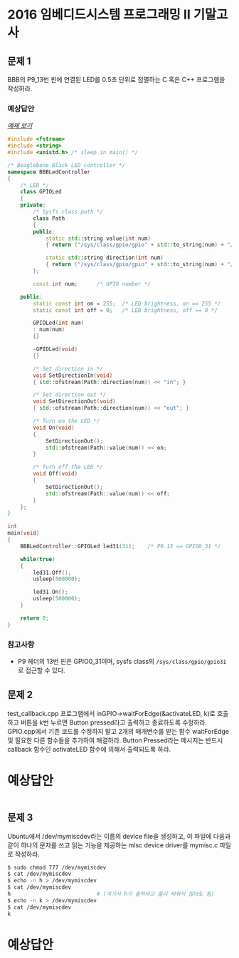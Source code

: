 <!-- Author: Jongmin Kim <jmkim@pukyong.ac.kr> -->
# 2016 임베디드시스템 프로그래밍 II 기말고사
<!-- Notice:
    이 문서는 Markdown 문서입니다.

    Markdown reader (Chrome extension)
        - 다운로드 URL: https://chrome.google.com/webstore/detail/markdown-reader/gpoigdifkoadgajcincpilkjmejcaanc?utm_source=chrome-app-launcher-info-dialog
        - 설치 후 chrome://extensions/ 에서 "Allow access to file URLs"에 체크하세요.
        - 설치가 끝나면 Chrome으로 이 문서를 열어주세요.
-->

## 문제 1
BBB의 P9_13번 핀에 연결된 LED를 0.5초 단위로 점멸하는 C 혹은 C++ 프로그램을 작성하라.

### 예상답안

*[예제 보기]( https://github.com/kdzlvaids/esp2017/tree/master/%EC%98%88%EC%A0%9C/BBB%20LED%20%EC%A0%90%EB%A9%B8 )*

```cpp
#include <fstream>
#include <string>
#include <unistd.h> /* sleep in main() */

/* Beaglebone Black LED controller */
namespace BBBLedController
{
    /* LED */
    class GPIOLed
    {
    private:
        /* Sysfs class path */
        class Path
        {
        public:
            static std::string value(int num)
            { return ("/sys/class/gpio/gpio" + std::to_string(num) + "/value"); }

            static std::string direction(int num)
            { return ("/sys/class/gpio/gpio" + std::to_string(num) + "/direction"); }
        };

        const int num;      /* GPIO number */

    public:
        static const int on = 255;  /* LED brightness, on == 255 */
        static const int off = 0;   /* LED brightness, off == 0 */

        GPIOLed(int num)
        : num(num)
        {}

        ~GPIOLed(void)
        {}

        /* Set direction in */
        void SetDirectionIn(void)
        { std::ofstream(Path::direction(num)) << "in"; }

        /* Set direction out */
        void SetDirectionOut(void)
        { std::ofstream(Path::direction(num)) << "out"; }

        /* Turn on the LED */
        void On(void)
        {
            SetDirectionOut();
            std::ofstream(Path::value(num)) << on;
        }

        /* Turn off the LED */
        void Off(void)
        {
            SetDirectionOut();
            std::ofstream(Path::value(num)) << off;
        }
    };
}

int
main(void)
{
    BBBLedController::GPIOLed led31(31);    /* P9.13 == GPIO0_31 */

    while(true)
    {
        led31.Off();
        usleep(500000);

        led31.On();
        usleep(500000);
    }

    return 0;
}
```

### 참고사항
-   P9 헤더의 13번 핀은 GPIO0_31이며,
    sysfs class의 `/sys/class/gpio/gpio31`로 접근할 수 있다.


## 문제 2
test_callback.cpp 프로그램에서 inGPIO->waitForEdge(&activateLED, k)로 호출하고 버튼을
k번 누르면 Button pressed라고 출력하고 종료하도록 수정하라. GPIO.cpp에서 기존 코드를
수정하지 말고 2개의 매개변수를 받는 함수 waitForEdge 및 필요한 다른 함수들을 추가하여
해결하라. Button Pressed라는 메시지는 반드시 callback 함수인 activateLED 함수에 의해서
출력되도록 하라.

# 예상답안

```cpp
```


## 문제 3
Ubuntu에서 /dev/mymiscdev라는 이름의 device file을 생성하고, 이 파일에 다음과 같이
하나의 문자를 쓰고 읽는 기능을 제공하는 misc device driver를 mymisc.c 파일로 작성하라.

```bash
$ sudo chmod 777 /dev/mymiscdev
$ cat /dev/mymiscdev
$ echo -n h > /dev/mymiscdev
$ cat /dev/mymiscdev
h                           # (여기서 h가 출력되고 줄이 바뀌지 않아도 됨)
$ echo -n k > /dev/mymiscdev
$ cat /dev/mymiscdev
k
```

# 예상답안

```c
```
